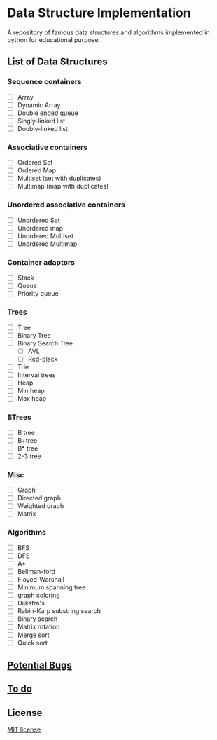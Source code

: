 # Data Structure Implementation

A repository of famous data structures and algorithms implemented in python for educational purpose.

## List of Data Structures

### Sequence containers

- [ ] Array
- [ ] Dynamic Array
- [ ] Double ended queue
- [ ] Singly-linked list
- [ ] Doubly-linked list

### Associative containers

- [ ] Ordered Set
- [ ] Ordered Map
- [ ] Multiset (set with duplicates)
- [ ] Multimap (map with duplicates)

### Unordered associative containers

- [ ] Unordered Set
- [ ] Unordered map
- [ ] Unordered Multiset
- [ ] Unordered Multimap

### Container adaptors

- [ ] Stack
- [ ] Queue
- [ ] Priority queue

### Trees

- [ ] Tree
- [ ] Binary Tree
- [ ] Binary Search Tree
  - [ ] AVL
  - [ ] Red-black
- [ ] Trie
- [ ] Interval trees
- [ ] Heap
- [ ] Min heap
- [ ] Max heap

### BTrees

- [ ] B tree
- [ ] B+tree
- [ ] B* tree
- [ ] 2-3 tree

### Misc

- [ ] Graph
- [ ] Directed graph
- [ ] Weighted graph
- [ ] Matrix

### Algorithms

- [ ] BFS
- [ ] DFS
- [ ] A*
- [ ] Bellman-ford
- [ ] Floyed-Warshall
- [ ] Minimum spanning tree
- [ ] graph coloring
- [ ] Dijkstra's
- [ ] Rabin-Karp substring search
- [ ] Binary search
- [ ] Matrix rotation
- [ ] Merge sort
- [ ] Quick sort

## [Potential Bugs](https://github.com/ali92hm/raft-visualization/issues)

## [To do](https://github.com/ali92hm/raft-visualization/milestones)

## License

[MIT license](http://opensource.org/licenses/MIT)
